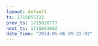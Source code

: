 ```yaml
---
layout: default
ts: 1715055722
prev_ts: 1715038777
next_ts: 1715093692
date_time: "2024-05-06 09:22:02"
---
```

